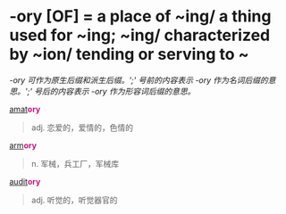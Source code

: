 # -ory [OF] = a place of ~ing/ a thing used for ~ing; ~ing/ characterized by ~ion/ tending or serving to ~

*-ory 可作为原生后缀和派生后缀。';' 号前的内容表示 -ory 作为名词后缀的意思。';' 号后的内容表示 -ory 作为形容词后缀的意思。*

[amat](_am_.md)<b style="color: #C71585;">ory</b>
> adj. 恋爱的，爱情的，色情的

[arm](_arm_.md)<b style="color: #C71585;">ory</b>
> n. 军械，兵工厂，军械库

[audit](_aud_.md)<b style="color: #C71585;">ory</b>
> adj. 听觉的，听觉器官的